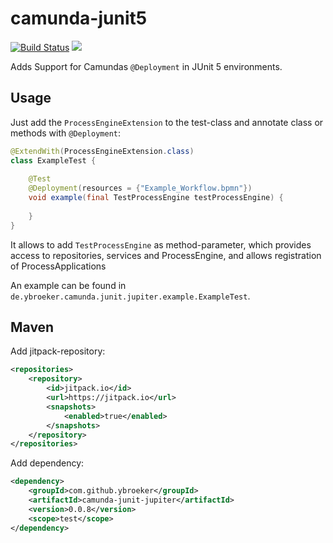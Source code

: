 # camunda-junit5

[![Build Status](https://travis-ci.org/ybroeker/camunda-junit5.svg?branch=master)](https://travis-ci.org/ybroeker/camunda-junit5) [![](https://jitpack.io/v/ybroeker/camunda-junit5.svg)](https://jitpack.io/#ybroeker/camunda-junit5)


Adds Support for Camundas `@Deployment` in JUnit 5 environments.

## Usage

Just add the `ProcessEngineExtension` to the test-class and annotate class or methods with `@Deployment`:

```java
@ExtendWith(ProcessEngineExtension.class)
class ExampleTest {
    
    @Test
    @Deployment(resources = {"Example_Workflow.bpmn"})
    void example(final TestProcessEngine testProcessEngine) {
        
    }
}
```

It allows to add `TestProcessEngine` as method-parameter,  which provides access to repositories, services and ProcessEngine, and allows registration of ProcessApplications

An example can be found in `de.ybroeker.camunda.junit.jupiter.example.ExampleTest`.

## Maven

Add jitpack-repository:

```xml
<repositories>
    <repository>
        <id>jitpack.io</id>
        <url>https://jitpack.io</url>
        <snapshots>
            <enabled>true</enabled>
        </snapshots>
    </repository>
</repositories>
```

Add dependency:

```xml
<dependency>
    <groupId>com.github.ybroeker</groupId>
    <artifactId>camunda-junit-jupiter</artifactId>
    <version>0.0.8</version>
    <scope>test</scope>
</dependency>
```
